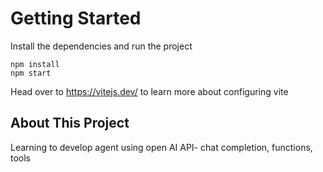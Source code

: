 # Getting Started

Install the dependencies and run the project

```
npm install
npm start
```

Head over to https://vitejs.dev/ to learn more about configuring vite

## About This Project

Learning to develop agent using open AI API- chat completion, functions, tools
